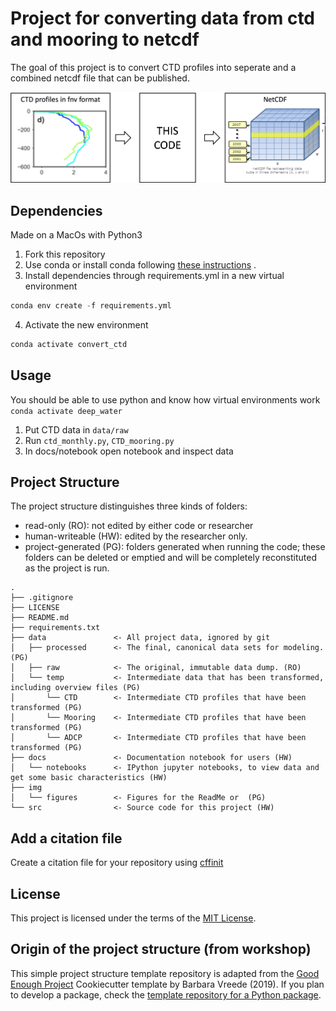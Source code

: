 # Project for converting data from ctd and mooring to netcdf

The goal of this project is to convert CTD profiles into seperate and a combined netcdf file that can be published. 

![Flow diagram: from cnv to netcdf](img/conceptual_summary.png "Flow diagram")


## Dependencies
Made on a MacOs with Python3
1. Fork this repository
2. Use conda or install conda following [these instructions](https://docs.conda.io/projects/miniconda/en/latest/miniconda-install.html) .
3. Install dependencies through requirements.yml in a new virtual environment
```python
conda env create -f requirements.yml
```
4. Activate the new environment
```python
conda activate convert_ctd
```


## Usage

You should be able to use python and know how virtual environments work 
`conda activate deep_water`

1. Put CTD data in `data/raw`
2. Run `ctd_monthly.py`, `CTD_mooring.py`
3. In docs/notebook open notebook and inspect data

## Project Structure

The project structure distinguishes three kinds of folders:
- read-only (RO): not edited by either code or researcher
- human-writeable (HW): edited by the researcher only.
- project-generated (PG): folders generated when running the code; these folders can be deleted or emptied and will be completely reconstituted as the project is run.


```
.
├── .gitignore
├── LICENSE
├── README.md
├── requirements.txt
├── data               <- All project data, ignored by git
│   ├── processed      <- The final, canonical data sets for modeling. (PG)
│   ├── raw            <- The original, immutable data dump. (RO)
│   └── temp           <- Intermediate data that has been transformed, including overview files (PG)
│       └── CTD        <- Intermediate CTD profiles that have been transformed (PG)
│       └── Mooring    <- Intermediate CTD profiles that have been transformed (PG)
│       └── ADCP       <- Intermediate CTD profiles that have been transformed (PG)
├── docs               <- Documentation notebook for users (HW)
│   └── notebooks      <- IPython jupyter notebooks, to view data and get some basic characteristics (HW)
├── img
│   └── figures        <- Figures for the ReadMe or  (PG)
└── src                <- Source code for this project (HW)

```

## Add a citation file
Create a citation file for your repository using [cffinit](https://citation-file-format.github.io/cff-initializer-javascript/#/)

## License

This project is licensed under the terms of the [MIT License](/LICENSE).


## Origin of the project structure (from workshop)
This simple project structure template repository is adapted from the [Good Enough Project](https://github.com/bvreede/good-enough-project) Cookiecutter template by Barbara Vreede (2019).
If you plan to develop a package, check the [template repository for a Python package](https://github.com/UtrechtUniversity/re-python-package).

